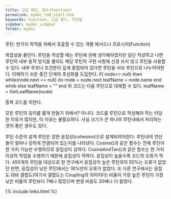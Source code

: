 ```yaml
---
title: 고급 루틴, 함수(Function)
permalink: mydoc_tdd_start.htm
keywords: function, 고급 함수, 작성법
sidebar: mydoc_sidebar
folder: mydoc
---
```


루틴: 한가지 목적을 위해서 호출할 수 있는 개별 메서드나 프로시저(Function)

복잡성을 줄인다. 
루틴을 작성할 때는 루틴에 관해 생각해야겠지만 일단 작성하고 나면 루틴의 내부 동작 방식을 몰라도 해당 루틴의 구현 사항에 신경 쓰지 않고 루틴을 사용할 수 있다. 내부 루프나 조건문이 깊게 중첩되어 있다면 루틴을 서브 루틴으로 나누어야한다. 
이해하기 쉬운 중간 단계의 추상화를 도입한다.
if( node<> null) then
    while(node.next <> null) do
        node = node.next
        leafName = node.name
    end while
else
    leafName = “”
end
위 코드는 다음 루틴으로 대체할 수 있다. 
leafName = GetLeafName(node)

중복 코드를 피한다.

모든 루틴의 길이를 짧게 만들기 위해서? 
아니다. 코드를 루틴으로 작성해야 하는 타당한 이유가 많지만, 이 이유는 불필요하다. 사실 크기가 큰 하나의 루틴내에서 처리하는 것이 좋은 경우도 있다. 

루틴 수준의 설계
루틴은 강한 응집성(cohesion)으로 설계되어야한다. 루틴내의 연산들이 얼마나 강하게 연결되어 있는지를 나타낸다. Cosine()과 같은 함수는 전체 루틴이 한 가지 기능만 수행하므로 응집성이 강하다. CosineAndTan()과 같은 함수는 한 가지 이상의 작업을 수행하기 때문에 응집성이 약하다. 응집성이 높을수록 코드의 오류가 적다. 450개의 루틴을 대상으로 한 연구에서 응집성이 높은 루틴의의 50%는 오류가 없었던 반면, 응집성이 낮은 루틴에서는 18%만이 오류가 없었다. 또 다른 연구에서는 응집도 대비 결합도(여기서 결합도는 Coupling의 의미이다) 비율이 가장 높은 루틴이 가장 낮은 비율의 루틴보다 7배나 많았으며 변경 비용도 20배나 더 들었다.



{% include links.html %}
